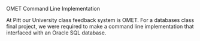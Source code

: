 OMET Command Line Implementation

At Pitt our University class feedback system is OMET. For a databases class final project, we were required to make a command line implementation that interfaced with an Oracle SQL database.
